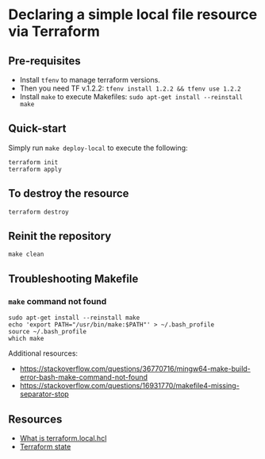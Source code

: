 # Declaring a simple local file resource via Terraform

## Pre-requisites
- Install `tfenv` to manage terraform versions.
- Then you need TF v.1.2.2: `tfenv install 1.2.2 && tfenv use 1.2.2`
- Install `make` to execute Makefiles: `sudo apt-get install --reinstall make`

## Quick-start
Simply run `make deploy-local` to execute the following:
```
terraform init
terraform apply
```

## To destroy the resource
`terraform destroy`

## Reinit the repository
`make clean`

## Troubleshooting Makefile

### `make` command not found
```
sudo apt-get install --reinstall make
echo 'export PATH="/usr/bin/make:$PATH"' > ~/.bash_profile
source ~/.bash_profile
which make
```

Additional resources:
- https://stackoverflow.com/questions/36770716/mingw64-make-build-error-bash-make-command-not-found
- https://stackoverflow.com/questions/16931770/makefile4-missing-separator-stop

## Resources
- [What is terraform.local.hcl](https://www.terraform.io/language/files/dependency-lock)
- [Terraform state](https://www.terraform.io/language/state)